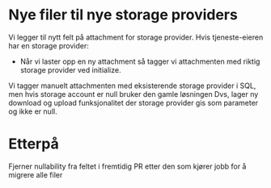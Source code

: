 # Nye filer til nye storage providers

Vi legger til nytt felt på attachment for storage provider.
Hvis tjeneste-eieren har en storage provider:
   * Når vi laster opp en ny attachment så tagger vi attachmenten med riktig storage provider ved initialize. 

Vi tagger manuelt attachmenten med eksisterende storage provider i SQL, men hvis storage account er null bruker den gamle løsningen
Dvs, lager ny download og upload funksjonalitet der storage provider gis som parameter og ikke er null.

# Etterpå
Fjerner nullability fra feltet i fremtidig PR etter den som kjører jobb for å migrere alle filer
